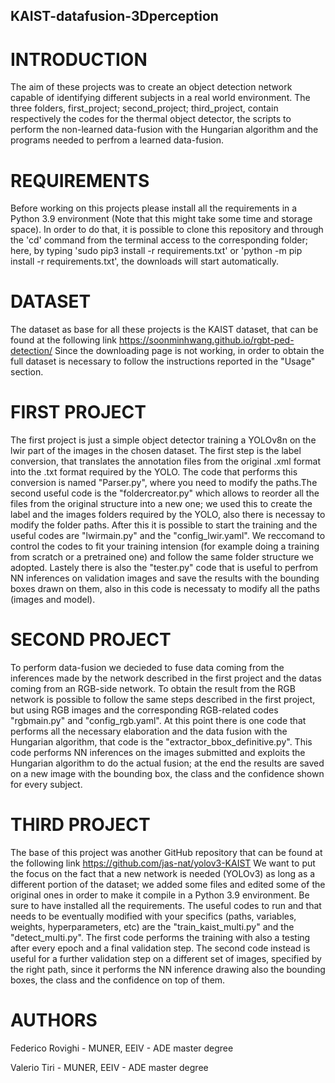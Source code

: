 ## KAIST-datafusion-3Dperception

# INTRODUCTION

The aim of these projects was to create an object detection network capable of identifying different subjects in a real world environment.
The three folders, first_project; second_project; third_project, contain respectively the codes for the thermal object detector, the 
scripts to perform the non-learned data-fusion with the Hungarian algorithm and the programs needed to perfrom a learned data-fusion.

# REQUIREMENTS

Before working on this projects please install all the requirements in a Python 3.9 environment (Note that this might take some time 
and storage space). In order to do that, it is possible to clone this repository and through the 'cd' command from the terminal access to the 
corresponding folder; here, by typing 'sudo pip3 install -r requirements.txt' or  'python -m pip install -r requirements.txt', the downloads 
will start automatically.

# DATASET

The dataset as base for all these projects is the KAIST dataset, that can be found at the following link https://soonminhwang.github.io/rgbt-ped-detection/
Since the downloading page is not working, in order to obtain the full dataset is necessary to follow the instructions reported in the 
"Usage" section.

# FIRST PROJECT

The first project is just a simple object detector training a YOLOv8n on the lwir part of the images in the chosen dataset. The first step is the 
label conversion, that translates the annotation files from the original .xml format into the .txt format required by the YOLO. The code that 
performs this conversion is named "Parser.py", where you need to modify the paths.The second useful code is the "foldercreator.py" which allows to 
reorder all the files from the original structure into a new one; we used this to create the label and the images folders required by the YOLO,
also there is necessay to modify the folder paths. After this it is possible to start the training and the useful codes are "lwirmain.py" and the
"config_lwir.yaml". We reccomand to control the codes to fit your training intension (for example doing a training from scratch or a pretrained
one) and follow the same folder structure we adopted. Lastely there is also the "tester.py" code that is useful to perfrom NN inferences on
validation images and save the results with the bounding boxes drawn on them, also in this code is necessaty to modify all the paths (images and
model).

# SECOND PROJECT

To perform data-fusion we decieded to fuse data coming from the inferences made by the network described in the first project and the datas coming
from an RGB-side network. To obtain the result from the RGB network is possible to follow the same steps described in the first project, but using 
RGB images and the corresponding RGB-related codes "rgbmain.py" and "config_rgb.yaml". At this point there is one code that performs all the
necessary elaboration and the data fusion with the Hungarian algorithm, that code is the "extractor_bbox_definitive.py". This code performs NN
inferences on the images submitted and exploits the Hungarian algorithm to do the actual fusion; at the end the results are saved on a new image
with the bounding box, the class and the confidence shown for every subject.

# THIRD PROJECT

The base of this project was another GitHub repository that can be found at the following link https://github.com/jas-nat/yolov3-KAIST
We want to put the focus on the fact that a new network is needed (YOLOv3) as long as a different portion of the dataset; we added some files
and edited some of the original ones in order to make it compile in a Python 3.9 environment. Be sure to have installed all the requirements.
The useful codes to run and that needs to be eventually modified with your specifics (paths, variables, weights, hyperparameters, etc) are the
"train_kaist_multi.py" and the "detect_multi.py". The first code performs the training with also a testing after every epoch and a final validation
step. The second code instead is useful for a further validation step on a different set of images, specified by the right path, since it
performs the NN inference drawing also the bounding boxes, the class and the confidence on top of them.

# AUTHORS

Federico Rovighi - MUNER, EEIV - ADE master degree

Valerio Tiri - MUNER, EEIV - ADE master degree
